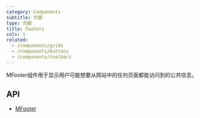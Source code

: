 ```yaml
---
category: Components
subtitle: 页脚
type: 页脚
title: Footers
cols: 1
related:
  - /components/grids
  - /components/buttons
  - /components/toolbars
---
```


MFooter组件用于显示用户可能想要从网站中的任何页面都能访问到的公共信息。

## API

- [MFooter](/api/MFooter)